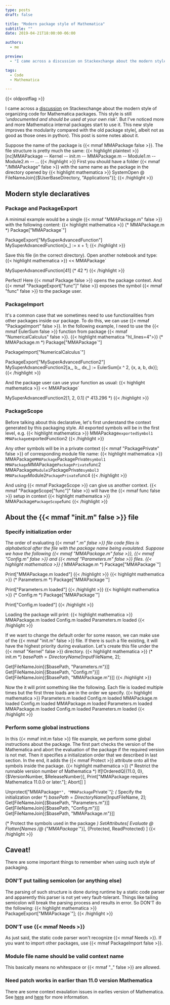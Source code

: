```yaml
---
type: posts
draft: false

title: "Modern package style of Mathematica"
subtitle: ""
date: 2019-04-21T18:00:00-06:00

authors:
  - me

preview:
  - "I came across a discussion on Stackexchange about the modern style of organizing code for Mathematica packages. This style is still *'undocumented and should be used at your own risk'*. But I've noticed more and more Mathematica internal packages start to use it. This new style improves the modularity compared with the old package style(, albeit not as good as those ones in python). This post is some notes about it."

tags:
  - Code
  - Mathematica

---
```

{{< oldpostflag >}}

I came across a [discussion](https://mathematica.stackexchange.com/questions/176434/declaring-package-with-dependencies-in-multiples-files/176489#176489)
on Stackexchange about the modern style of organizing code for Mathematica packages. This style is still *'undocumented and should be used at your own risk'*. But I've noticed more and more Mathematica internal packages start to use it. This new style improves the modularity compared with the old package style(, albeit not as good as those ones in python). This post is some notes about it.

Suppose the name of the package is {{< mmaf MMAPackage false >}}. The file structure is pretty much the same:
{{< highlight plaintext >}}
[nc]MMAPackage
-- Kernel
   -- init.m
-- MMAPackage.m
-- Module1.m
-- Module2.m
-- ...
{{< /highlight >}}
First you should have a folder {{< mmaf "/MMAPackage" false >}} with the same name as the package in the directory opened by
{{< highlight mathematica >}}
SystemOpen @ FileNameJoin[{$UserBaseDirectory, "Applications"}];
{{< /highlight >}}

## Modern style declaratives
### Package and PackageExport
A minimal example would be a single {{< mmaf "MMAPackage.m" false >}} with the following content:
{{< highlight mathematica >}}
(* MMAPackage.m *)
Package["MMAPackage`"]

PackageExport["MySuperAdvancedFunction"]
MySuperAdvancedFunction[x_] := x + 1;
{{< /highlight >}}

Save this file (in the correct directory). Open another notebook and type:
{{< highlight mathematica >}}
<< MMAPackage`

MySuperAdvancedFunction[41]
(* 42 *)
{{< /highlight >}}

Perfect! Here {{< mmaf Package false >}} opens the package context. And {{< mmaf "PackageExport[\"func\"]" false >}} exposes the symbol {{< mmaf "func" false >}} to the package user.

### PackageImport
It's a common case that we sometimes need to use functionalities from other packages inside our package. To do this, we can use {{< mmaf "PackageImport" false >}}. In the following example, I need to use the {{< mmaf EulerSum false >}} function from package {{< mmaf "NumericalCalculus" false >}}.
{{< highlight mathematica "hl_lines=4">}}
(* MMAPackage.m *)
Package["MMAPackage`"]

PackageImport["NumericalCalculus`"]

PackageExport["MySuperAdvancedFunction2"]
MySuperAdvancedFunction2[a_, b_, dx_] := EulerSum[x ^ 2, {x, a, b, dx}];
{{< /highlight >}}

And the package user can use your function as usual:
{{< highlight mathematica >}}
<< MMAPackage`

MySuperAdvancedFunction2[1, 2, 0.1]
(* 413.296 *)
{{< /highlight >}}

### PackageScope
Before talking about this declarative, let's first understand the context generated by this packaging style. All exported symbols will be in the first level, e.g.
{{< highlight mathematica >}}
MMAPackage`exportedSymbol1
MMAPackage`exportedFunction2
{{< /highlight >}}

Any other symbols will be in a private context {{< mmaf "PackagePrivate" false >}} of corresponding module file name:
{{< highlight mathematica >}}
MMAPackage`MMAPackage`PackagePrivate`symbol1
MMAPackage`MMAPackage`PackagePrivate`func2
MMAPackage`Module1`PackagePrivate`symbol3
MMAPackage`Module2`PackagePrivate`func4
{{< /highlight >}}

And using {{< mmaf PackageScope >}} can give us another context. {{< mmaf "PackageScope[\"func\"]" false >}} will have the {{< mmaf func false >}} setup in context
{{< highlight mathematica >}}
MMAPackage`PackageScope`func
{{< /highlight >}}

## About the {{< mmaf "init.m" false >}} file
### Specify initialization order
The order of evaluating {{< mmaf "*.m" false >}} file code files is alphabetical after the file with the package name being evaulated. Suppose we have the following {{< mmaf "MMAPackage.m" false >}}, {{< mmaf "Config.m" false >}} and {{< mmaf "Parameters.m" false >}} files.
{{< highlight mathematica >}}
(* MMAPackage.m *)
Package["MMAPackage`"]

Print["MMAPackage.m loaded"]
{{< /highlight >}}
{{< highlight mathematica >}}
(* Parameters.m *)
Package["MMAPackage`"]

Print["Parameters.m loaded"]
{{< /highlight >}}
{{< highlight mathematica >}}
(* Config.m *)
Package["MMAPackage`"]

Print["Config.m loaded"]
{{< /highlight >}}

Loading the package will print:
{{< highlight mathematica >}}
MMAPackage.m loaded
Config.m loaded
Parameters.m loaded
{{< /highlight >}}

If we want to change the default order for some reason, we can make use of the {{< mmaf "init.m" false >}} file. If there is such a file existing, it will have the highest priority during evaluation. Let's create this file under the {{< mmaf "Kernel" false >}} directory.
{{< highlight mathematica >}}
(* init.m *)
$basePath = DirectoryName[$InputFileName, 2];

Get[FileNameJoin[{$basePath, "Parameters.m"}]]
Get[FileNameJoin[{$basePath, "Config.m"}]]
Get[FileNameJoin[{$basePath, "MMAPackage.m"}]]
{{< /highlight >}}

Now the it will print something like the following. Each file is loaded multiple times but the first three loads are in the order we specify.
{{< highlight mathematica >}}
Parameters.m loaded
Config.m loaded
MMAPackage.m loaded
Config.m loaded
MMAPackage.m loaded
Parameters.m loaded
MMAPackage.m loaded
Config.m loaded
Parameters.m loaded
{{< /highlight >}}

### Perform some global instructions
In this {{< mmaf init.m false >}} file example, we perform some global instructions about the package. The first part checks the version of the Mathematica and abort the evaluation of the package if the required version is not met. Then it specifies a initialization order that we described in last section. In the end, it adds the {{< mmaf Protect >}} attribute onto all the symbols inside the package.
{{< highlight mathematica >}}
(* Restrict the runnable version number of Mathematica *)
If[!OrderedQ[{11.0, 0}, {$VersionNumber, $ReleaseNumber}], 
  Print["MMAPackage requires Mathematica 11.0.0 or later."];
  Abort[]
]

Unprotect["MMAPackage`*", "MMAPackage`Private`*"];
(* Specify the initialization order *)
$basePath = DirectoryName[$InputFileName, 2];
Get[FileNameJoin[{$basePath, "Parameters.m"}]]
Get[FileNameJoin[{$basePath, "Config.m"}]]
Get[FileNameJoin[{$basePath, "MMAPackage.m"}]]

(* Protect the symbols used in the package *)
SetAttributes[
  Evaluate @ Flatten[Names /@ {"MMAPackage`*"}],
  {Protected, ReadProtected}
]
{{< /highlight >}}


## Caveat!
There are some important things to remember when using such style of packaging.
### DON'T put tailing semicolon (or anything else)
The parsing of such structure is done during runtime by a static code parser and apparently this parser is not yet very fault-tolerant. Things like tailing semicolon will break the parsing process and results in error. So DON'T do the following:
{{< highlight mathematica >}}
PackageExport["MMAPackage`"];
{{< /highlight >}}

### DON'T use {{< mmaf Needs >}}
As just said, the static code parser won't recognize {{< mmaf Needs >}}. If you want to import other packages, use {{< mmaf PackageImport false >}}.

### Module file name should be valid context name
This basically means no whitespace or {{< mmaf "_" false >}} are allowed.

### Need patch works in earlier than 11.0 version Mathematica
There are some context evaulation issues in earlies version of Mathematica. See [here](https://mathematica.stackexchange.com/questions/176434/declaring-package-with-dependencies-in-multiples-files/176489#176489) and [here](https://mathematica.stackexchange.com/questions/184711/what-to-be-aware-when-using-new-style-package) for more information.